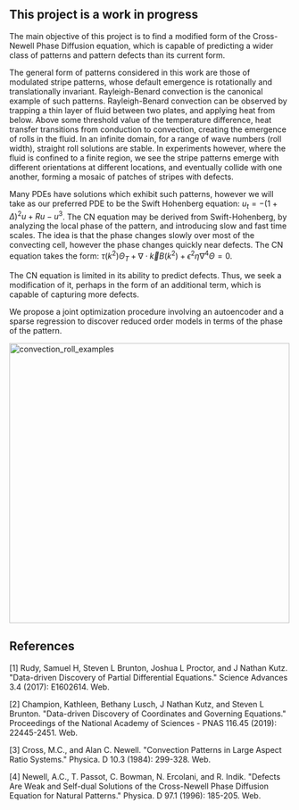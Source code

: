 ## This project is a work in progress

The main objective of this project is to find a modified form of the Cross-Newell Phase Diffusion equation, which is capable of predicting a wider class of patterns and pattern defects than its current form.

The general form of patterns considered in this work are those of modulated stripe patterns, whose default emergence is rotationally and translationally invariant. Rayleigh-Benard convection is the canonical example of such patterns.
Rayleigh-Benard convection can be observed by trapping a thin layer of fluid between two plates, and applying heat from below. Above some threshold value of the temperature difference, heat transfer transitions from conduction to convection, creating the emergence of rolls in the fluid.
In an infinite domain, for a range of wave numbers (roll width), straight roll solutions are stable. In experiments however, where the fluid is confined to a finite region, we see the stripe patterns emerge with different orientations at different locations, and eventually collide with one another, forming a mosaic of patches of stripes with defects.

Many PDEs have solutions which exhibit such patterns, however we will take as our preferred PDE to be the Swift Hohenberg equation: $u_t = -(1+\Delta)^2u + Ru - u^3$.
The CN equation may be derived from Swift-Hohenberg, by analyzing the local phase of the pattern, and introducing slow and fast time scales. The idea is that
the phase changes slowly over most of the convecting cell, however the phase changes quickly near defects. The CN equation takes the form: $\tau(k^2)\Theta_T + \nabla \cdot \vec{k}B(k^2)+\epsilon^2 \eta \nabla^4 \Theta = 0$.

The CN equation is limited in its ability to predict defects. Thus, we seek a modification of it, perhaps in the form of an additional term, which is capable of capturing more defects.

We propose a joint optimization procedure involving an autoencoder and a sparse regression to discover reduced order models in terms of the phase of the pattern.

<img width="502" alt="convection_roll_examples" src="https://user-images.githubusercontent.com/55065632/197681167-c628b541-6ae4-4bb4-92be-aaed471f6ac2.png">


## References
<a id="1">[1]</a> 
Rudy, Samuel H, Steven L Brunton, Joshua L Proctor, and J Nathan Kutz. "Data-driven Discovery of Partial Differential Equations." Science Advances 3.4 (2017): E1602614. Web.

<a id="2">[2]</a> 
Champion, Kathleen, Bethany Lusch, J Nathan Kutz, and Steven L Brunton. "Data-driven Discovery of Coordinates and Governing Equations." Proceedings of the National Academy of Sciences - PNAS 116.45 (2019): 22445-2451. Web.

<a id="3">[3]</a> 
Cross, M.C., and Alan C. Newell. "Convection Patterns in Large Aspect Ratio Systems." Physica. D 10.3 (1984): 299-328. Web.

<a id="4">[4]</a> 
Newell, A.C., T. Passot, C. Bowman, N. Ercolani, and R. Indik. "Defects Are Weak and Self-dual Solutions of the Cross-Newell Phase Diffusion Equation for Natural Patterns." Physica. D 97.1 (1996): 185-205. Web.


